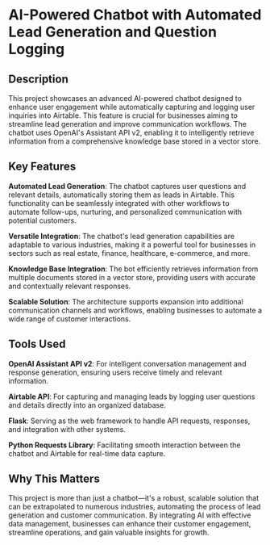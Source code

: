 <h1>AI-Powered Chatbot with Automated Lead Generation and Question Logging</h1> <h2>Description</h2> This project showcases an advanced AI-powered chatbot designed to enhance user engagement while automatically capturing and logging user inquiries into Airtable. This feature is crucial for businesses aiming to streamline lead generation and improve communication workflows. The chatbot uses OpenAI's Assistant API v2, enabling it to intelligently retrieve information from a comprehensive knowledge base stored in a vector store. <h2>Key Features</h2>
<b>Automated Lead Generation</b>:
The chatbot captures user questions and relevant details, automatically storing them as leads in Airtable. This functionality can be seamlessly integrated with other workflows to automate follow-ups, nurturing, and personalized communication with potential customers.

<b>Versatile Integration</b>:
The chatbot's lead generation capabilities are adaptable to various industries, making it a powerful tool for businesses in sectors such as real estate, finance, healthcare, e-commerce, and more.

<b>Knowledge Base Integration</b>:
The bot efficiently retrieves information from multiple documents stored in a vector store, providing users with accurate and contextually relevant responses.

<b>Scalable Solution</b>:
The architecture supports expansion into additional communication channels and workflows, enabling businesses to automate a wide range of customer interactions.

<h2>Tools Used</h2>
<b>OpenAI Assistant API v2</b>:
For intelligent conversation management and response generation, ensuring users receive timely and relevant information.

<b>Airtable API</b>:
For capturing and managing leads by logging user questions and details directly into an organized database.

<b>Flask</b>:
Serving as the web framework to handle API requests, responses, and integration with other systems.

<b>Python Requests Library</b>:
Facilitating smooth interaction between the chatbot and Airtable for real-time data capture.

<h2>Why This Matters</h2>
This project is more than just a chatbot—it's a robust, scalable solution that can be extrapolated to numerous industries, automating the process of lead generation and customer communication. By integrating AI with effective data management, businesses can enhance their customer engagement, streamline operations, and gain valuable insights for growth.

